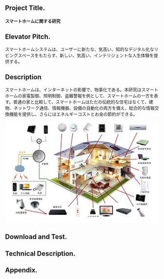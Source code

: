 ## Project Title.

#### スマートホームに関する研究

## Elevator Pitch.
スマートホームシステムは、ユーザーに新たな、気高い、知的なデジタル化なリビングスペースをもたらす、新しい、気高い、インテリジェントな人生体験を提供する。
## Description

スマートホームは、インターネットの影響で、物事化である。本研究はスマートホームの家電製御、照明制御、盗難警報を例として、スマートホームの一方を表す。普通の家と比較して、スマートホームはただの伝統的な住宅はなくて、建物、ネットワーク通信、情報機器、設備の自動化の両方を備え、総合的な情報交換機能を提供し、さらにはエネルギーコストとお金の節約ができる。



![](./Picture/smarthome1.png)

## Download and Test.


## Technical Description.


## Appendix.
